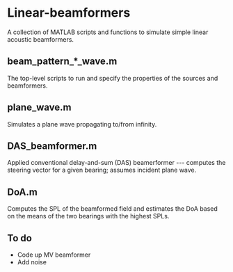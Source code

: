 # Linear-beamformers
 
A collection of MATLAB scripts and functions to simulate simple linear acoustic beamformers.

## beam_pattern_*_wave.m

The top-level scripts to run and specify the properties of the sources and beamformers.

## plane_wave.m

Simulates a plane wave propagating to/from infinity.

## DAS_beamformer.m

Applied conventional delay-and-sum (DAS) beamerformer --- computes the steering vector for a given bearing; assumes incident plane wave.

## DoA.m

Computes the SPL of the beamformed field and estimates the DoA based on the means of the two bearings with the highest SPLs.

## To do

- Code up MV beamformer
- Add noise